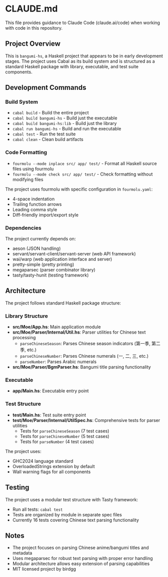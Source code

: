 # CLAUDE.md

This file provides guidance to Claude Code (claude.ai/code) when working with code in this repository.

## Project Overview

This is `bangumi-hs`, a Haskell project that appears to be in early development stages. The project uses Cabal as its build system and is structured as a standard Haskell package with library, executable, and test suite components.

## Development Commands

### Build System
- `cabal build` - Build the entire project
- `cabal build bangumi-hs` - Build just the executable
- `cabal build bangumi-hs:lib` - Build just the library
- `cabal run bangumi-hs` - Build and run the executable
- `cabal test` - Run the test suite
- `cabal clean` - Clean build artifacts

### Code Formatting
- `fourmolu --mode inplace src/ app/ test/` - Format all Haskell source files using fourmolu
- `fourmolu --mode check src/ app/ test/` - Check formatting without modifying files

The project uses fourmolu with specific configuration in `fourmolu.yaml`:
- 4-space indentation
- Trailing function arrows
- Leading comma style
- Diff-friendly import/export style

### Dependencies
The project currently depends on:
- aeson (JSON handling)
- servant/servant-client/servant-server (web API framework)
- wai/warp (web application interface and server)
- pretty-simple (pretty printing)
- megaparsec (parser combinator library)
- tasty/tasty-hunit (testing framework)

## Architecture

The project follows standard Haskell package structure:

### Library Structure
- **src/Moe/App.hs**: Main application module
- **src/Moe/Parser/Internal/Util.hs**: Parser utilities for Chinese text processing
  - `parseChineseSeason`: Parses Chinese season indicators (第一季, 第二季, etc.)
  - `parseChineseNumber`: Parses Chinese numerals (一, 二, 三, etc.)
  - `parseNumber`: Parses Arabic numerals
- **src/Moe/Parser/BgmParser.hs**: Bangumi title parsing functionality

### Executable
- **app/Main.hs**: Executable entry point

### Test Structure
- **test/Main.hs**: Test suite entry point
- **test/Moe/Parser/Internal/UtilSpec.hs**: Comprehensive tests for parser utilities
  - Tests for `parseChineseSeason` (7 test cases)
  - Tests for `parseChineseNumber` (5 test cases)  
  - Tests for `parseNumber` (4 test cases)

The project uses:
- GHC2024 language standard
- OverloadedStrings extension by default
- Wall warning flags for all components

## Testing

The project uses a modular test structure with Tasty framework:
- Run all tests: `cabal test`
- Tests are organized by module in separate spec files
- Currently 16 tests covering Chinese text parsing functionality

## Notes

- The project focuses on parsing Chinese anime/bangumi titles and metadata
- Uses megaparsec for robust text parsing with proper error handling
- Modular architecture allows easy extension of parsing capabilities
- MIT licensed project by birdgg
